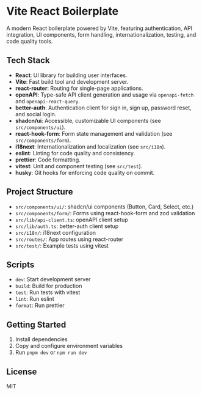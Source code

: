# Vite React Boilerplate

A modern React boilerplate powered by Vite, featuring authentication, API integration, UI components, form handling, internationalization, testing, and code quality tools.

## Tech Stack

- **React**: UI library for building user interfaces.
- **Vite**: Fast build tool and development server.
- **react-router**: Routing for single-page applications.
- **openAPI**: Type-safe API client generation and usage via `openapi-fetch` and `openapi-react-query`.
- **better-auth**: Authentication client for sign in, sign up, password reset, and social login.
- **shadcn/ui**: Accessible, customizable UI components (see `src/components/ui`).
- **react-hook-form**: Form state management and validation (see `src/components/form`).
- **i18next**: Internationalization and localization (see `src/i18n`).
- **eslint**: Linting for code quality and consistency.
- **prettier**: Code formatting.
- **vitest**: Unit and component testing (see `src/test`).
- **husky**: Git hooks for enforcing code quality on commit.

## Project Structure

- `src/components/ui/`: shadcn/ui components (Button, Card, Select, etc.)
- `src/components/form/`: Forms using react-hook-form and zod validation
- `src/lib/api-client.ts`: openAPI client setup
- `src/lib/auth.ts`: better-auth client setup
- `src/i18n/`: i18next configuration
- `src/routes/`: App routes using react-router
- `src/test/`: Example tests using vitest

## Scripts

- `dev`: Start development server
- `build`: Build for production
- `test`: Run tests with vitest
- `lint`: Run eslint
- `format`: Run prettier

## Getting Started

1. Install dependencies
2. Copy and configure environment variables
3. Run `pnpm dev` or `npm run dev`

## License

MIT
